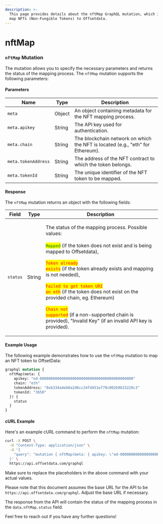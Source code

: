 ```yaml
---
description: >-
  This page provides details about the nftMap GraphQL mutation, which is used to
  map NFTs (Non-Fungible Tokens) to Offsetdata.
---
```


# nftMap

### `nftMap` Mutation

The mutation allows you to specify the necessary parameters and returns the status of the mapping process. The `nftMap` mutation supports the following parameters:

#### Parameters

| Name                | Type   | Description                                                                    |
| ------------------- | ------ | ------------------------------------------------------------------------------ |
| `meta`              | Object | An object containing metadata for the NFT mapping process.                     |
| `meta.apikey`       | String | The API key used for authentication.                                           |
| `meta.chain`        | String | The blockchain network on which the NFT is located (e.g., "eth" for Ethereum). |
| `meta.tokenAddress` | String | The address of the NFT contract to which the token belongs.                    |
| `meta.tokenId`      | String | The unique identifier of the NFT token to be mapped.                           |

#### Response

The `nftMap` mutation returns an object with the following fields:

| Field    | Type   | Description                                                                                                                                                                                                                                                                                                                                                                                                                                                                                                                                                                                                                                           |
| -------- | ------ | ----------------------------------------------------------------------------------------------------------------------------------------------------------------------------------------------------------------------------------------------------------------------------------------------------------------------------------------------------------------------------------------------------------------------------------------------------------------------------------------------------------------------------------------------------------------------------------------------------------------------------------------------------- |
| `status` | String | <p>The status of the mapping process. Possible values: <br><br><mark style="color:green;"><code>Mapped</code></mark> (if the token does not exist and is being mapped to Offsetdata), <br><br><mark style="color:red;"><code>Token already exists</code></mark> (if the token already exists and mapping is not needed),<br><br> <mark style="color:red;"><code>Failed to get token URI on eth</code></mark> (if the token does not exist on the provided chain, eg. Ethereum)<br><br><mark style="color:red;"><code>Chain not supported</code></mark> (if a non-supported chain is provided), "Invalid Key" (if an invalid API key is provided).</p> |

#### Example Usage

The following example demonstrates how to use the `nftMap` mutation to map an NFT token to OffsetData:

```graphql
graphql mutation {
  nftMap(meta: {
    apikey: "od-0000000000000000000000000000000000000000000"
    chain: "eth"
    tokenAddress: "0xb334a4eb0a2d6cc24fd451e779c002b9b33228c3"
    tokenId: "3650"
  }) {
    status
  }
}
```

#### cURL Example

Here's an example cURL command to perform the `nftMap` mutation:

```bash
curl -X POST \
  -H "Content-Type: application/json" \
  -d '{
    "query": "mutation { nftMap(meta: { apikey: \"od-0000000000000000000000000000000000000000000\", chain: \"eth\", tokenAddress: \"0xb334a4eb0a2d6cc24fd451e779c002b9b33228c3\", tokenId: \"3650\" }) { status } }"
  }' \
  https://api.offsetdata.com/graphql
```

Make sure to replace the placeholders in the above command with your actual values.

Please note that this document assumes the base URL for the API to be `https://api.offsetdata.com/graphql`. Adjust the base URL if necessary.

The response from the API will contain the status of the mapping process in the `data.nftMap.status` field.

Feel free to reach out if you have any further questions!
